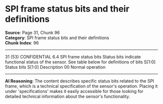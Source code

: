 # SPI frame status bits and their definitions

**Source**: Page 31, Chunk 96  
**Category**: SPI frame status bits and their definitions  
**Chunk Index**: 96

---

31 (53)
CONFIDENTIAL
6.4 SPI frame status bits
Status bits indicate functional status of the sensor. See table below for definitions of bits S[1:0]
Status bits S[1:0] Description
00 Normal operation

---

**AI Reasoning**: The content describes specific status bits related to the SPI frame, which is a technical specification of the sensor's operation. Placing it under 'specifications' makes it easily accessible for those looking for detailed technical information about the sensor's functionality.
